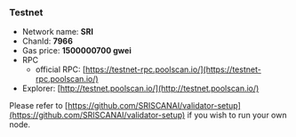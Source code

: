 ### Testnet

- Network name: **SRI**
- ChanId: **7966**
- Gas price: **1500000700 gwei**
- RPC
  - official RPC: [https://testnet-rpc.poolscan.io/](https://testnet-rpc.poolscan.io/)​
- Explorer: [http://testnet.poolscan.io/](http://testnet.poolscan.io/)​

Please refer to [https://github.com/SRISCANAI/validator-setup](https://github.com/SRISCANAI/validator-setup) if you wish to run your own node.
